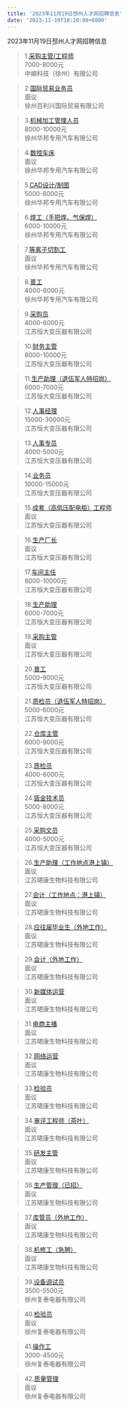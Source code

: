 ```yaml
---
title: '2023年11月19日邳州人才网招聘信息'
date: '2023-11-19T18:20:00+0800'
---
```

2023年11月19日邳州人才网招聘信息
<!--more-->
>1.[采购主管/工程师](https://www.pzhr.com/job/17004.html)<br>
>7000-8000元<br>
>中熵科技（徐州）有限公司

>2.[国际贸易业务员](https://www.pzhr.com/job/10171.html)<br>
>面议<br>
>徐州百利兴国际贸易有限公司

>3.[机械加工管理人员](https://www.pzhr.com/job/13598.html)<br>
>8000-10000元<br>
>徐州华邦专用汽车有限公司

>4.[数控车床](https://www.pzhr.com/job/13597.html)<br>
>面议<br>
>徐州华邦专用汽车有限公司

>5.[CAD设计/制图](https://www.pzhr.com/job/12633.html)<br>
>5000-8000元<br>
>徐州华邦专用汽车有限公司

>6.[焊工（手把焊、气保焊）](https://www.pzhr.com/job/13205.html)<br>
>6000-10000元<br>
>徐州华邦专用汽车有限公司

>7.[等离子切割工](https://www.pzhr.com/job/12981.html)<br>
>面议<br>
>徐州华邦专用汽车有限公司

>8.[普工](https://www.pzhr.com/job/13184.html)<br>
>4000-6000元<br>
>徐州华邦专用汽车有限公司

>9.[采购员](https://www.pzhr.com/job/17846.html)<br>
>4000-6000元<br>
>江苏恒大变压器有限公司

>10.[财务主管](https://www.pzhr.com/job/17651.html)<br>
>8000-10000元<br>
>江苏恒大变压器有限公司

>11.[生产助理（退伍军人特招岗）](https://www.pzhr.com/job/17627.html)<br>
>6000-7000元<br>
>江苏恒大变压器有限公司

>12.[人事经理](https://www.pzhr.com/job/17303.html)<br>
>15000-30000元<br>
>江苏恒大变压器有限公司

>13.[人事专员](https://www.pzhr.com/job/17242.html)<br>
>4000-5000元<br>
>江苏恒大变压器有限公司

>14.[业务员](https://www.pzhr.com/job/17126.html)<br>
>10000-15000元<br>
>江苏恒大变压器有限公司

>15.[成套（高低压配电柜）工程师](https://www.pzhr.com/job/17088.html)<br>
>面议<br>
>江苏恒大变压器有限公司

>16.[生产厂长](https://www.pzhr.com/job/17087.html)<br>
>面议<br>
>江苏恒大变压器有限公司

>17.[车间主任](https://www.pzhr.com/job/17086.html)<br>
>8000-10000元<br>
>江苏恒大变压器有限公司

>18.[生产助理](https://www.pzhr.com/job/17085.html)<br>
>6000-7000元<br>
>江苏恒大变压器有限公司

>19.[采购主管](https://www.pzhr.com/job/17084.html)<br>
>面议<br>
>江苏恒大变压器有限公司

>20.[普工](https://www.pzhr.com/job/17082.html)<br>
>5000-9000元<br>
>江苏恒大变压器有限公司

>21.[质检员（退伍军人特招岗）](https://www.pzhr.com/job/17628.html)<br>
>5000-6000元<br>
>江苏恒大变压器有限公司

>22.[仓库主管](https://www.pzhr.com/job/17547.html)<br>
>6000-9000元<br>
>江苏恒大变压器有限公司

>23.[质检员](https://www.pzhr.com/job/17546.html)<br>
>4000-6000元<br>
>江苏恒大变压器有限公司

>24.[钣金技术员](https://www.pzhr.com/job/17586.html)<br>
>5000-8000元<br>
>江苏恒大变压器有限公司

>25.[采购文员](https://www.pzhr.com/job/17552.html)<br>
>4000-5000元<br>
>江苏恒大变压器有限公司

>26.[生产助理（工作地点港上镇）](https://www.pzhr.com/job/17821.html)<br>
>面议<br>
>江苏珺康生物科技有限公司

>27.[会计（工作地点：港上镇）](https://www.pzhr.com/job/17488.html)<br>
>面议<br>
>江苏珺康生物科技有限公司

>28.[应往届毕业生（外地工作）](https://www.pzhr.com/job/17382.html)<br>
>面议<br>
>江苏珺康生物科技有限公司

>29.[会计（外地工作）](https://www.pzhr.com/job/17291.html)<br>
>面议<br>
>江苏珺康生物科技有限公司

>30.[新媒体运营](https://www.pzhr.com/job/17280.html)<br>
>面议<br>
>江苏珺康生物科技有限公司

>31.[电商主播](https://www.pzhr.com/job/17279.html)<br>
>面议<br>
>江苏珺康生物科技有限公司

>32.[网络运营](https://www.pzhr.com/job/17278.html)<br>
>面议<br>
>江苏珺康生物科技有限公司

>33.[检验员](https://www.pzhr.com/job/17277.html)<br>
>面议<br>
>江苏珺康生物科技有限公司

>34.[审评工程师（茶叶）](https://www.pzhr.com/job/17276.html)<br>
>面议<br>
>江苏珺康生物科技有限公司

>35.[研发主管](https://www.pzhr.com/job/17275.html)<br>
>面议<br>
>江苏珺康生物科技有限公司

>36.[生产管理（已招）](https://www.pzhr.com/job/17274.html)<br>
>面议<br>
>江苏珺康生物科技有限公司

>37.[库管员（外地工作）](https://www.pzhr.com/job/17290.html)<br>
>面议<br>
>江苏珺康生物科技有限公司

>38.[机修工（急聘）](https://www.pzhr.com/job/17471.html)<br>
>面议<br>
>江苏珺康生物科技有限公司

>39.[设备调试员](https://www.pzhr.com/job/12411.html)<br>
>3500-5500元<br>
>徐州复泰电器有限公司

>40.[检验员](https://www.pzhr.com/job/5917.html)<br>
>面议<br>
>徐州复泰电器有限公司

>41.[操作工](https://www.pzhr.com/job/5915.html)<br>
>3000-4500元<br>
>徐州复泰电器有限公司

>42.[质量管理](https://www.pzhr.com/job/9343.html)<br>
>面议<br>
>徐州复泰电器有限公司

